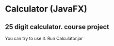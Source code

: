 # Calculator (JavaFX)
25 digit calculator. course project
--
You can try to use it. Run Calculator.jar
